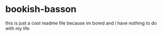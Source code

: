 # bookish-basson
this is just a cool readme file because im bored and i have nothing to do with my life
